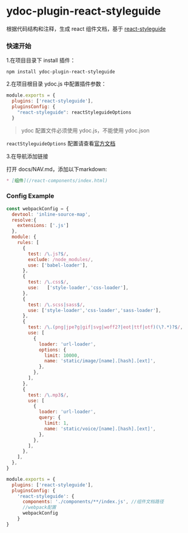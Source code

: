# ydoc-plugin-react-styleguide

根据代码结构和注释，生成 react 组件文档，基于 [react-styleguide](https://github.com/styleguidist/react-styleguidist) 

### 快速开始

1.在项目目录下 install 插件：

```
npm install ydoc-plugin-react-styleguide

```

2.在项目根目录 ydoc.js 中配置插件参数：

```js
module.exports = {
  plugins: ['react-styleguide'],
  pluginsConfig: {
    "react-styleguide": reactStyleguideOptions
  }
```

> ydoc 配置文件必须使用 ydoc.js，不能使用 ydoc.json

`reactStyleguideOptions` 配置请查看[官方文档](https://react-styleguidist.js.org/docs/configuration.html)

3.在导航添加链接

打开 docs/NAV.md，添加以下markdown:

```markdown
* [组件](/react-components/index.html)
```


### Config Example

```js
const webpackConfig = {
  devtool: 'inline-source-map',
  resolve:{
    extensions: ['.js']
  },
  module: {
    rules: [
      {
        test: /\.js?$/,
        exclude: /node_modules/,
        use: ['babel-loader'],
      },
      {
        test: /\.css$/,
        use:   ['style-loader','css-loader'],
      },
      {
        test: /\.scss|sass$/,
        use: ['style-loader','css-loader','sass-loader'],
      },
      {
        test: /\.(png|jpe?g|gif|svg|woff2?|eot|ttf|otf)(\?.*)?$/,
        use: [
          {
            loader: 'url-loader',
            options: {
              limit: 10000,
              name: 'static/image/[name].[hash].[ext]',
            },
          },
        ],
      },
      {
        test: /\.mp3$/,
        use: [
          {
            loader: 'url-loader',
            query: {
              limit: 1,
              name: 'static/voice/[name].[hash].[ext]',
            },
          },
        ],
      },
    ],
  },
}

module.exports = {
  plugins: ['react-styleguide'],
  pluginsConfig: {
    'react-styleguide': {
      components: './components/**/index.js', //组件文档路径
      //webpack配置
      webpackConfig 
    }
}
```